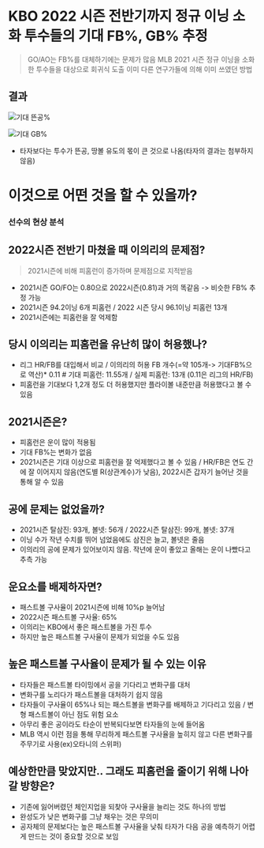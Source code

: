 # KBO 2022 시즌 전반기까지 정규 이닝 소화 투수들의 기대 FB%, GB% 추정

> GO/AO는 FB%를 대체하기에는 문제가 많음
> MLB 2021 시즌 정규 이닝을 소화한 투수들을 대상으로 회귀식 도출
> 이미 다른 연구가들에 의해 이미 쓰였던 방법

## 결과

![기대 뜬공%](https://user-images.githubusercontent.com/63768509/230011767-e3acc0ef-84b5-4a95-b212-540a38ee66e1.png)

![기대 GB%](https://user-images.githubusercontent.com/63768509/230026238-5da432ce-3038-4a5f-9115-9587192c4e24.png)

- 타자보다는 투수가 뜬공, 땅볼 유도의 몫이 큰 것으로 나옴(타자의 결과는 첨부하지 않음)

# 이것으로 어떤 것을 할 수 있을까?
### 선수의 현상 분석

## 2022시즌 전반기 마쳤을 때 이의리의 문제점?
> 2021시즌에 비해 피홈런이 증가하며 문제점으로 지적받음

- 2021시즌 GO/FO는 0.80으로 2022시즌(0.81)과 거의 똑같음 -> 비슷한 FB% 추정 가능
- 2021시즌 94.2이닝 6개 피홈런 / 2022 시즌 당시 96.1이닝 피홈런 13개 
- 2021시즌에는 피홈런을 잘 억제함

## 당시 이의리는 피홈런을 유난히 많이 허용했나? 
- 리그 HR/FB를 대입해서 비교 / 이의리의 허용 FB 개수(=약 105개-> 기대FB%으로 역산)* 0.11 # 기대 피홈런: 11.55개 / 실제 피홈런: 13개 (0.11은 리그의 HR/FB)
- 피홈런을 기대보다 1,2개 정도 더 허용했지만 플라이볼 내준만큼 허용했다고 볼 수 있음

## 2021시즌은?
- 피홈런은 운이 많이 적용됨
- 기대 FB%는 변화가 없음
- 2021시즌은 기대 이상으로 피홈런을 잘 억제했다고 볼 수 있음 / HR/FB은 연도 간에 잘 이어지지 않음(연도별 R(상관계수)가 낮음), 2022시즌 갑자기 늘어난 것을 통해 알 수 있음

## 공에 문제는 없었을까?
- 2021시즌 탈삼진: 93개, 볼넷: 56개 / 2022시즌 탈삼진: 99개, 볼넷: 37개
- 이닝 수가 작년 수치를 뛰어 넘었음에도 삼진은 늘고, 볼넷은 줄음
- 이의리의 공에 문제가 있어보이지 않음. 작년에 운이 좋았고 올해는 운이 나빴다고 추측 가능

## 운요소를 배제하자면?
- 패스트볼 구사율이 2021시즌에 비해 10%p 늘어남
- 2022시즌 패스트볼 구사율: 65%
- 이의리는 KBO에서 좋은 패스트볼을 가진 투수
- 하지만 높은 패스트볼 구사율이 문제가 되었을 수도 있음

## 높은 패스트볼 구사율이 문제가 될 수 있는 이유
- 타자들은 패스트볼 타이밍에서 공을 기다리고 변화구를 대처
- 변화구를 노리다가 패스트볼을 대처하기 쉽지 않음
- 타자들이 구사율이 65%나 되는 패스트볼을 변화구를 배제하고 기다리고 있음 / 변형 패스트볼이 아닌 점도 위험 요소
- 아무리 좋은 공이라도 타순이 반복되다보면 타자들의 눈에 들어옴
- MLB 역시 이런 점을 통해 무리하게 패스트볼 구사율을 높히지 않고 다른 변화구를 주무기로 사용(ex)오타니의 스위퍼)

## 예상한만큼 맞았지만.. 그래도 피홈런을 줄이기 위해 나아갈 방향은?
- 기존에 잃어버렸던 체인지업을 되찾아 구사율을 늘리는 것도 하나의 방법
- 완성도가 낮은 변화구를 그냥 채우는 것은 무의미
- 공자체의 문제보다는 높은 패스트볼 구사율을 낮춰 타자가 다음 공을 예측하기 어렵게 만드는 것이 중요할 것으로 보임
